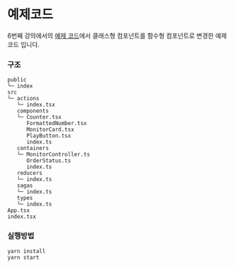 # 예제코드

6번째 강의에서의 [예제 코드](https://codesandbox.io/s/ordermonitor04-n51jrkq2wl)에서 클래스형 컴포넌트를 함수형 컴포넌트로 변경한 예제코드 입니다.



### 구조

```
public
└─ index
src
└─ actions
   └─ index.tsx 
   components
   └─ Counter.tsx
      FormattedNumber.tsx
      MonitorCard.tsx
      PlayButton.tsx
      index.ts
   containers
   └─ MonitorController.ts
      OrderStatus.ts
      index.ts
   reducers
   └─ index.ts
   sagas
   └─ index.ts
   types
   └─ index.ts
App.tsx
index.tsx

```





### 실행방법

```
yarn install
yarn start
```

